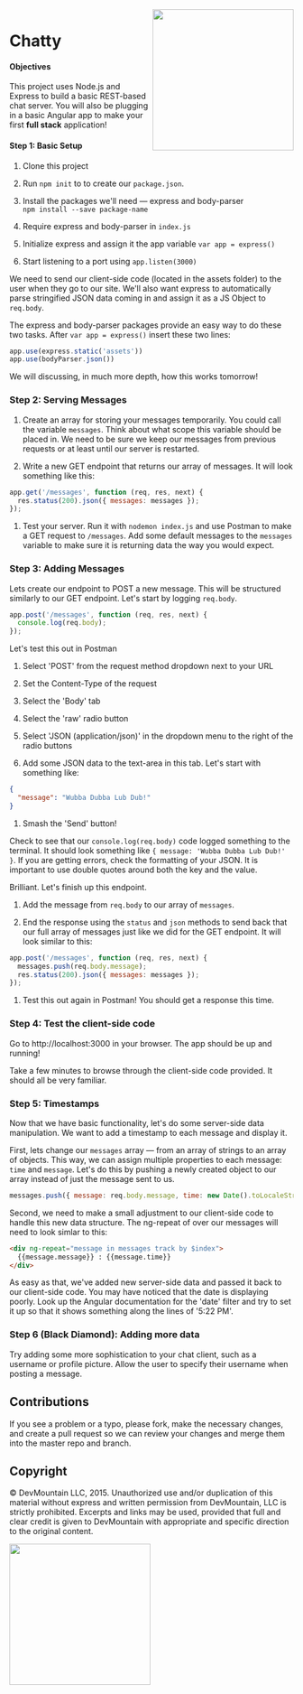 <img src="https://devmounta.in/img/logowhiteblue.png" width="250" align="right">

Chatty
======

#### Objectives
This project uses Node.js and Express to build a basic REST-based chat server. You will also be plugging in a basic Angular app to make your first **full stack** application!

#### Step 1: Basic Setup
1. Clone this project

1. Run `npm init` to to create our `package.json`.

1. Install the packages we'll need — express and body-parser  
  `npm install --save package-name`

1. Require express and body-parser in `index.js`

1. Initialize express and assign it the app variable `var app = express()`

1. Start listening to a port using `app.listen(3000)`

We need to send our client-side code (located in the assets folder) to the user when they go to our site. We'll also want express to automatically parse stringified JSON data coming in and assign it as a JS Object to `req.body`.

The express and body-parser packages provide an easy way to do these two tasks. After `var app = express()` insert these two lines:
```javascript
app.use(express.static('assets'))
app.use(bodyParser.json())
```

We will discussing, in much more depth, how this works tomorrow!

### Step 2: Serving Messages
1. Create an array for storing your messages temporarily. You could call the variable `messages`. Think about what scope this variable should be placed in. We need to be sure we keep our messages from previous requests or at least until our server is restarted.

1. Write a new GET endpoint that returns our array of messages. It will look something like this:
  ```javascript
  app.get('/messages', function (req, res, next) {
    res.status(200).json({ messages: messages });
  });
  ```

1. Test your server. Run it with `nodemon index.js` and use Postman to make a GET request to `/messages`. Add some default messages to the `messages` variable to make sure it is returning data the way you would expect.

### Step 3: Adding Messages
Lets create our endpoint to POST a new message. This will be structured similarly to our GET endpoint. Let's start by logging `req.body`.
```javascript
app.post('/messages', function (req, res, next) {
  console.log(req.body);
});
```

Let's test this out in Postman

1. Select 'POST' from the request method dropdown next to your URL

1. Set the Content-Type of the request
  1. Select the 'Body' tab
  1. Select the 'raw' radio button
  1. Select 'JSON (application/json)' in the dropdown menu to the right of the radio buttons

1. Add some JSON data to the text-area in this tab. Let's start with something like:
  ```json
  {
    "message": "Wubba Dubba Lub Dub!"
  }
  ```

1. Smash the 'Send' button!

Check to see that our `console.log(req.body)` code logged something to the terminal. It should look something like `{ message: 'Wubba Dubba Lub Dub!' }`. If you are getting errors, check the formatting of your JSON. It is important to use double quotes around both the key and the value.

Brilliant. Let's finish up this endpoint.

1. Add the message from `req.body` to our array of `messages`.

1. End the response using the `status` and `json` methods to send back that our full array of messages just like we did for the GET endpoint. It will look similar to this:
  ```javascript
  app.post('/messages', function (req, res, next) {
    messages.push(req.body.message);
    res.status(200).json({ messages: messages });
  });
  ```

1. Test this out again in Postman! You should get a response this time.

### Step 4: Test the client-side code
Go to http://localhost:3000 in your browser. The app should be up and running!

Take a few minutes to browse through the client-side code provided. It should all be very familiar.

### Step 5: Timestamps
Now that we have basic functionality, let's do some server-side data manipulation. We want to add a timestamp to each message and display it.

First, lets change our `messages` array — from an array of strings to an array of objects. This way, we can assign multiple properties to each message: `time` and `message`. Let's do this by pushing a newly created object to our array instead of just the message sent to us.
```javascript
messages.push({ message: req.body.message, time: new Date().toLocaleString });
```

Second, we need to make a small adjustment to our client-side code to handle this new data structure. The ng-repeat of over our messages will need to look simlar to this:
```html
<div ng-repeat="message in messages track by $index">
  {{message.message}} : {{message.time}}
</div>
```

As easy as that, we've added new server-side data and passed it back to our client-side code. You may have noticed that the date is displaying poorly. Look up the Angular documentation for the 'date' filter and try to set it up so that it shows something along the lines of '5:22 PM'.

### Step 6 (Black Diamond): Adding more data
Try adding some more sophistication to your chat client, such as a username or profile picture. Allow the user to specify their username when posting a message.

## Contributions
If you see a problem or a typo, please fork, make the necessary changes, and create a pull request so we can review your changes and merge them into the master repo and branch.

## Copyright

© DevMountain LLC, 2015. Unauthorized use and/or duplication of this material without express and written permission from DevMountain, LLC is strictly prohibited. Excerpts and links may be used, provided that full and clear credit is given to DevMountain with appropriate and specific direction to the original content.

<img src="https://devmounta.in/img/logowhiteblue.png" width="250">
